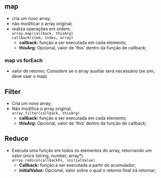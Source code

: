 ## map
- cria um novo array;
- não modificar o array original;
- realiza operações em ordem;<br/>
`array.map(callback, thisArg)`<br/>
`callback(item, index, array)`<br/>
    - **callback:** função a ser executada em cada elemento;
    - **thisArg:** Opcional, valor de 'this' dentro da função de callback;

### map vs forEach
- valor de retorno;
Considere se o array auxiliar será necessário (se sim, deve usar o map)

## Filter
- Cria um novo array;
- Não modifica o array original;<br />
`array.filter(callback, thisArg)`<br />
    - **callback:** função a ser executada em cada elemento;
    - **thisArg:** Opcional, valor de 'this' dentro da função de callback;

## Reduce
- Executa uma função em todos os elementos do array, retornando um valor único (string, number, array*).<br />
`array.redice(callbackFn, initialValue)`
    - **Callback:** função a ser executada a partir do acumulador;
    - **initialValue:** Opcional, valor sobre o qual o retorno final irá retornar;